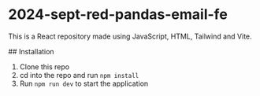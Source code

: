 # 2024-sept-red-pandas-email-fe

This is a React repository made using JavaScript, HTML, Tailwind and Vite.

## Installation
1. Clone this repo
2. cd into the repo and run `npm install`
3. Run `npm run dev` to start the application

